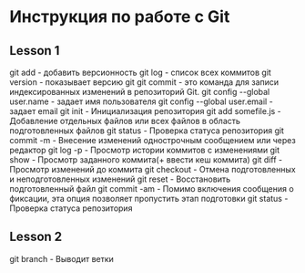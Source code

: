 # Инструкция по работе с Git
## Lesson 1
git add - добавить версионность
git log - список всех коммитов
git version - показывает версию git
git commit -  это команда для записи индексированных изменений в репозиторий Git.
git config --global user.name - задает имя пользователя
git config --global user.email - задает email
git init - Инициализация репозитория
git add somefile.js - Добавление отдельных файлов или всех файлов в область подготовленных файлов
git status - Проверка статуса репозитория
git commit -m - Внесение изменений однострочным сообщением или через редактор
git log -p - Просмотр истории коммитов с изменениями
git show - Просмотр заданного коммита(+ ввести кеш коммита)
git diff - Просмотр изменений до коммита
git checkout - Отмена подготовленных и неподготовленных изменений
git reset - Восстановить подготовленный файл
git commit -am - Помимо включения сообщения о фиксации, эта опция позволяет пропустить этап подготовки
git status - Проверка статуса репозитория
## Lesson 2
git branch - Выводит ветки
